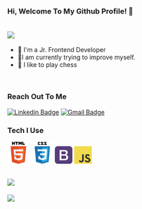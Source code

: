 ### Hi, Welcome To My Github Profile! :dizzy:  <br> <br>
<img src="https://c.tenor.com/IVCnKbtTeRQAAAAC/programming-computer.gif" width ="200"> <br>



- 🔭 I'm a Jr. Frontend Developer
- 🌱I am currently trying to improve myself.
- 👯 I like to play chess

<br>

### Reach Out To Me
[![Linkedin Badge](https://img.shields.io/badge/-Linkedin-000?style=quare&labelColor=000&logo=Linkedin&logoColor=white&link=link)](link) 
[![Gmail Badge](https://img.shields.io/badge/-Gmail-000?style=quare&labelColor=000&logo=Gmail&logoColor=white&link=link)](link) 

[linkedin]:https://www.linkedin.com/in/tuğba-gündoğdu/
[Gmail]:tugba.gundgdu@gmail.com



### Tech I Use

<img src = "https://raw.githubusercontent.com/github/explore/80688e429a7d4ef2fca1e82350fe8e3517d3494d/topics/html/html.png"  width = "50" hight = "auto"> <img src = "https://raw.githubusercontent.com/github/explore/80688e429a7d4ef2fca1e82350fe8e3517d3494d/topics/css/css.png" width = "50" hight = "auto" > <img src = "https://raw.githubusercontent.com/github/explore/80688e429a7d4ef2fca1e82350fe8e3517d3494d/topics/bootstrap/bootstrap.png" width = "40" hight = "auto">  <img src = "https://raw.githubusercontent.com/github/explore/80688e429a7d4ef2fca1e82350fe8e3517d3494d/topics/javascript/javascript.png" width = "40" hight = "auto" >

<br>


<summary></summary>
<img src ="https://github-readme-stats.vercel.app/api?username=Tugbagundogdu&theme=radical">

<summary> </summary>
<br>
<img src ="https://github-readme-stats.vercel.app/api/top-langs/?username=Tugbagundogdu&layout=compact">





